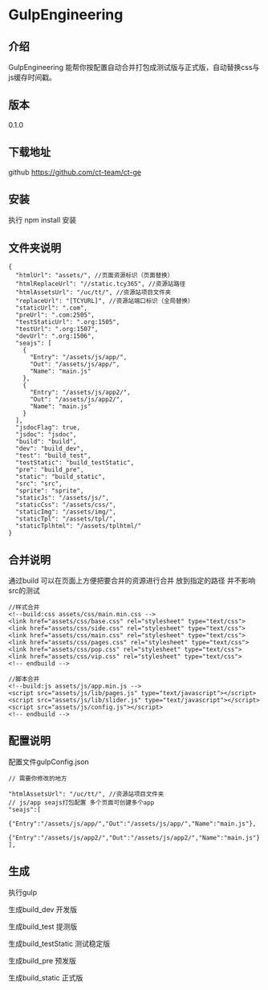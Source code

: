 # GulpEngineering

## 介绍

GulpEngineering 能帮你按配置自动合并打包成测试版与正式版，自动替换css与js缓存时间戳。

## 版本 

0.1.0

## 下载地址

github https://github.com/ct-team/ct-ge

## 安装

执行 npm install 安装

## 文件夹说明
```
{
  "htmlUrl": "assets/", //页面资源标识（页面替换）
  "htmlReplaceUrl": "//static.tcy365", //资源站路径
  "htmlAssetsUrl": "/uc/tt/", //资源站项目文件夹
  "replaceUrl": "[TCYURL]", //资源站端口标识（全局替换）
  "staticUrl": ".com",
  "preUrl": ".com:2505",
  "testStaticUrl": ".org:1505",
  "testUrl": ".org:1507",
  "devUrl": ".org:1506",  
  "seajs": [
    {
      "Entry": "/assets/js/app/",
      "Out": "/assets/js/app/",
      "Name": "main.js"
    },
    {
      "Entry": "/assets/js/app2/",
      "Out": "/assets/js/app2/",
      "Name": "main.js"
    }
  ],
  "jsdocFlag": true,
  "jsdoc": "jsdoc",
  "build": "build",
  "dev": "build_dev",
  "test": "build_test",
  "testStatic": "build_testStatic",
  "pre": "build_pre",
  "static": "build_static",
  "src": "src",
  "sprite": "sprite",
  "staticJs": "/assets/js/",
  "staticCss": "/assets/css/",
  "staticImg": "/assets/img/",
  "staticTpl": "/assets/tpl/",
  "staticTplhtml": "/assets/tplhtml/"
}
```
## 合并说明

通过build 可以在页面上方便把要合并的资源进行合并 放到指定的路径 并不影响src的测试

```
//样式合并
<!--build:css assets/css/main.min.css -->
<link href="assets/css/base.css" rel="stylesheet" type="text/css">
<link href="assets/css/side.css" rel="stylesheet" type="text/css">
<link href="assets/css/main.css" rel="stylesheet" type="text/css">
<link href="assets/css/pages.css" rel="stylesheet" type="text/css">
<link href="assets/css/pop.css" rel="stylesheet" type="text/css">
<link href="assets/css/vip.css" rel="stylesheet" type="text/css">
<!-- endbuild -->

//脚本合并
<!--build:js assets/js/app.min.js -->
<script src="assets/js/lib/pages.js" type="text/javascript"></script>
<script src="assets/js/lib/slider.js" type="text/javascript"></script>
<script src="assets/js/config.js"></script>
<!-- endbuild -->

```

## 配置说明

配置文件gulpConfig.json

```
// 需要你修改的地方

"htmlAssetsUrl": "/uc/tt/", //资源站项目文件夹
// js/app seajs打包配置 多个页面可创建多个app
"seajs":[
	{"Entry":"/assets/js/app/","Out":"/assets/js/app/","Name":"main.js"},
	{"Entry":"/assets/js/app2/","Out":"/assets/js/app2/","Name":"main.js"}
],	

```

## 生成

执行gulp

生成build_dev 开发版

生成build_test 提测版

生成build_testStatic 测试稳定版

生成build_pre 预发版

生成build_static 正式版

